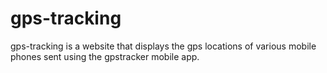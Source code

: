 gps-tracking
============
gps-tracking is a website that displays the gps locations of various mobile phones sent using the gpstracker mobile app.


